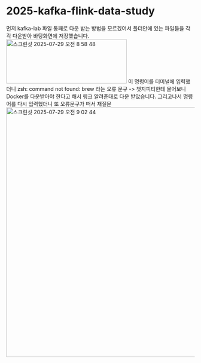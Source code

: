 # 2025-kafka-flink-data-study
먼저 kafka-lab 파일 통째로 다운 받는 방법을 모르겠어서 폴더안에 있는 파일들을 각각 다운받아 바탕화면에 저장했습니다.
<img width="322" height="118" alt="스크린샷 2025-07-29 오전 8 58 48" src="https://github.com/user-attachments/assets/003fc1e3-d48a-40b0-b7d9-c68df471b481" />
이 명령어를 터미널에 입력했더니 zsh: command not found: brew 라는 오류 문구 -> 챗지피티한테 물어보니 Docker를 다운받아야 한다고 해서 링크 알려준대로 다운 받았습니다.
그리고나서 명령어를 다시 입력했더니 또 오류문구가 떠서 재질문
<img width="870" height="668" alt="스크린샷 2025-07-29 오전 9 02 44" src="https://github.com/user-attachments/assets/b8d8f0e4-098d-46d8-a6ca-bf09a4070074" />
